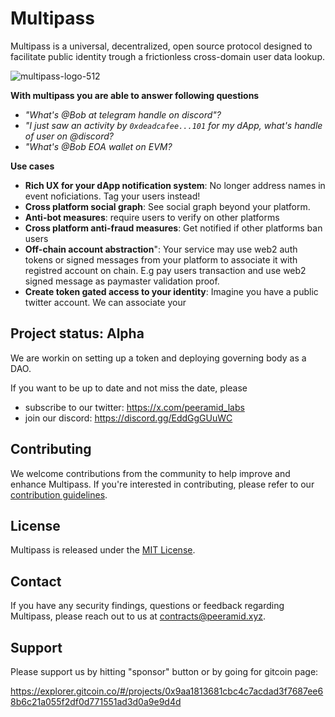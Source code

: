 # Multipass

Multipass is a universal, decentralized, open source protocol designed to facilitate public identity trough a frictionless cross-domain user data lookup. 

![multipass-logo-512](https://github.com/user-attachments/assets/72625d2b-c195-4ee2-b278-5b27e6330625)


**With multipass you are able to answer following questions**
- _"What's @Bob at telegram handle on discord"?_
- _"I just saw an activity by `0xdeadcafee...101` for my dApp, what's handle of user on @discord?_
- _"What's @Bob EOA wallet on EVM?_

**Use cases**

- **Rich UX for your dApp notification system**: No longer address names in event noficiations. Tag your users instead!
- **Cross platform social graph**: See social graph beyond your platform. 
- **Anti-bot measures**: require users to verify on other platforms
- **Cross platform anti-fraud measures**: Get notified if other platforms ban users
- **Off-chain account abstraction**": Your service may use web2 auth tokens or signed messages from your platform to associate it with registred account on chain. E.g pay users transaction and use web2 signed message as paymaster validation proof.
- **Create token gated access to your identity**: Imagine you have a public twitter account. We can associate your 

## Project status: Alpha

We are workin on setting up a token and deploying governing body as a DAO. 

If you want to be up to date and not miss the date, please 
- subscribe to our twitter: https://x.com/peeramid_labs
- join our discord: https://discord.gg/EddGgGUuWC 

## Contributing

We welcome contributions from the community to help improve and enhance Multipass. If you're interested in contributing, please refer to our [contribution guidelines](https://github.com/peeramid/multipass/blob/main/CONTRIBUTING.md).

## License

Multipass is released under the [MIT License](https://github.com/peeramid/multipass/blob/main/LICENSE).

## Contact

If you have any security findings, questions or feedback regarding Multipass, please reach out to us at [contracts@peeramid.xyz](mailto:contracts@peeramid.xyz).

## Support 

Please support us by hitting "sponsor" button or by going for gitcoin page:

https://explorer.gitcoin.co/#/projects/0x9aa1813681cbc4c7acdad3f7687ee68b6c21a055f2df0d771551ad3d0a9e9d4d 

